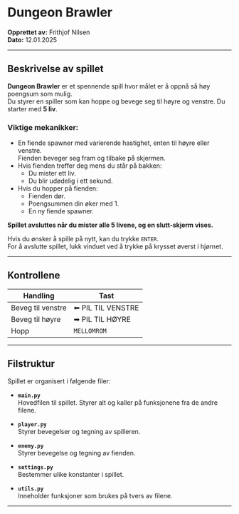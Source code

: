 # Dungeon Brawler

**Opprettet av:** Frithjof Nilsen  
**Dato:** 12.01.2025

---

## Beskrivelse av spillet

**Dungeon Brawler** er et spennende spill hvor målet er å oppnå så høy poengsum som mulig.  
Du styrer en spiller som kan hoppe og bevege seg til høyre og venstre. Du starter med **5 liv**.

### Viktige mekanikker:

- En fiende spawner med varierende hastighet, enten til høyre eller venstre.  
  Fienden beveger seg fram og tilbake på skjermen.
- Hvis fienden treffer deg mens du står på bakken:
    - Du mister ett liv.
    - Du blir udødelig i ett sekund.
- Hvis du hopper på fienden:
    - Fienden dør.
    - Poengsummen din øker med 1.
    - En ny fiende spawner.

**Spillet avsluttes når du mister alle 5 livene, og en slutt-skjerm vises.**

Hvis du ønsker å spille på nytt, kan du trykke `ENTER`.  
For å avslutte spillet, lukk vinduet ved å trykke på krysset øverst i hjørnet.

---

## Kontrollene

| Handling            | Tast              |
|---------------------|-------------------|
| Beveg til venstre   | ⬅ PIL TIL VENSTRE |
| Beveg til høyre     | ➡ PIL TIL HØYRE   |
| Hopp                | `MELLOMROM`       |

---

## Filstruktur

Spillet er organisert i følgende filer:

- **`main.py`**  
  Hovedfilen til spillet. Styrer alt og kaller på funksjonene fra de andre filene.

- **`player.py`**  
  Styrer bevegelser og tegning av spilleren.

- **`enemy.py`**  
  Styrer bevegelse og tegning av fienden.

- **`settings.py`**  
  Bestemmer ulike konstanter i spillet.

- **`utils.py`**  
  Inneholder funksjoner som brukes på tvers av filene.

---